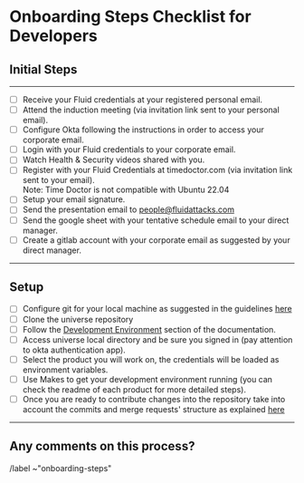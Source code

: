<!--
SPDX-FileCopyrightText: 2022 Fluid Attacks <development@fluidattacks.com>

SPDX-License-Identifier: MPL-2.0
-->

# Onboarding Steps Checklist for Developers

## Initial Steps

---

- [ ] Receive your Fluid credentials at your registered personal email.
- [ ] Attend the induction meeting (via invitation link sent to your
      personal email).
- [ ] Configure Okta following the instructions in order to access your
      corporate email.
- [ ] Login with your Fluid credentials to your corporate email.
- [ ] Watch Health & Security videos shared with you.
- [ ] Register with your Fluid Credentials at timedoctor.com
      (via invitation link sent to your email). \
       Note: Time Doctor is not compatible with Ubuntu 22.04
- [ ] Setup your email signature.
- [ ] Send the presentation email to people@fluidattacks.com
- [ ] Send the google sheet with your tentative schedule email to your
      direct manager.
- [ ] Create a gitlab account with your corporate email as suggested by your
      direct manager.

---

## Setup

- [ ] Configure git for your local machine as suggested in the
      guidelines
      [here](https://docs.fluidattacks.com/development/stack/gitlab#guidelines)
- [ ] Clone the universe repository
- [ ] Follow the
      [Development Environment](https://docs.fluidattacks.com/development/setup)
      section of the documentation.
- [ ] Access universe local directory and be sure you signed in (pay attention
      to okta authentication app).
- [ ] Select the product you will work on,
      the credentials will be loaded as environment variables.
- [ ] Use Makes to get your development environment running
      (you can check the readme of each product for more detailed steps).
- [ ] Once you are ready to contribute changes into the repository take into
      account the commits and merge requests' structure as explained
      [here](https://docs.fluidattacks.com/development/stack/commitlint)

---

## Any comments on this process?

/label ~"onboarding-steps"
